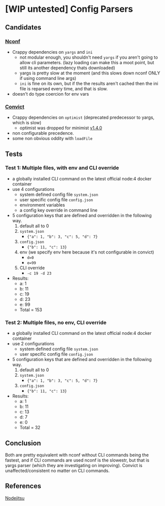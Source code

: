 # [WIP untested] Config Parsers

## Candidates

### [Nconf](https://www.npmjs.com/package/nconf)

- Crappy dependencies on `yargs` and `ini`
    - not modular enough, you shouldn't need `yargs` if you aren't going to allow cli parameters.
     (lazy loading can make this a moot point, but still its another dependency thats downloaded)
    - yargs is pretty slow at the moment (and this slows down nconf ONLY if using command line args)
    - `ini` is fine on its own, but if the the results aren't cached then the ini file is reparsed every time, and that is slow.
- doesn't do type coercion for env vars

### [Convict](https://www.npmjs.com/package/convict)

- Crappy dependencies on `optimist` (deprecated predecessor to yargs, which is slow)
    - optimist was dropped for minimist [v1.4.0](https://github.com/mozilla/node-convict/issues/149)
- non configurable precedence.
- some non obvious oddity with `loadFile`

## Tests

### Test 1: Multiple files, with env and CLI override

- a globally installed CLI command on the latest official node:4 docker container
- use 4 configurations
    - system defined config file `system.json`
    - user specific config file  `config.json`
    - environment variables
    - a config key override in command line
- 5 configuration keys that are defined and overridden in the following way.
    1. default all to 0
    2. `system.json`
        - `{"a": 1, "b": 3, "c": 5, "d": 7}`
    3. `config.json`
        - `{"b": 11, "c": 13}`
    4. env (we specify env here because it's not configurable in convict)
        - `d=0`
        - `e=99`
    5. CLI override
        - `-c 19 -d 23`
- Results:
    - a: 1
    - b: 11
    - c: 19
    - d: 23
    - e: 99
    - Total = 153

### Test 2: Multiple files, no env, CLI override

- a globally installed CLI command on the latest official node:4 docker container
- use 2 configurations
    - system defined config file `system.json`
    - user specific config file  `config.json`
- 5 configuration keys that are defined and overridden in the following way.
    1. default all to 0
    2. `system.json`
        - `{"a": 1, "b": 3, "c": 5, "d": 7}`
    3. `config.json`
        - `{"b": 11, "c": 13}`
- Results:
    - a: 1
    - b: 11
    - c: 13
    - d: 7
    - e: 0
    - Total = 32

## Conclusion

Both are pretty equivalent with nconf without CLI commands being the fastest,
and if CLI commands are used nconf is the slowestr, but that is yargs parser
(which they are investigating on improving).
Convict is unaffected/consistent no matter on CLI commands.

## References

[Nodejitsu](https://blog.nodejitsu.com/npmawesome-managing-app-configuration-with-convict)